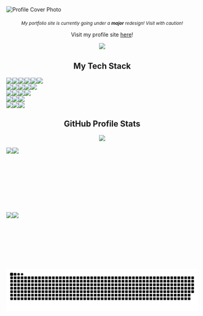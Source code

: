 <img src="https://i.imgur.com/2X1VqNH.png" alt="Profile Cover Photo">
<p align="center"><i><sub>My portfolio site is currently going under a <b>major</b> redesign! Visit with caution!</sub></i></p>
<p align="center">Visit my profile site <a href="https://krcolonia.github.io/" target="_blank">here</a>!</p>
<p align="center"><img src="https://komarev.com/ghpvc/?username=krcolonia"></p>

<h2 align="center">My Tech Stack</h2>
<div style="display:flex; flex-flow:row;" align="center"> <!-- Programming Languages -->
  <img src="https://img.shields.io/badge/c%23-512BD4.svg?style=for-the-badge&logo=dotnet&logoColor=white">
  <img src="https://img.shields.io/badge/java-%23ED8B00.svg?style=for-the-badge&logo=openjdk&logoColor=white">
  <img src="https://img.shields.io/badge/kotlin-%238511FA.svg?style=for-the-badge&logo=kotlin&logoColor=white">
  <img src="https://img.shields.io/badge/dart-0175C2.svg?style=for-the-badge&logo=dart&logoColor=white">
  <img src="https://img.shields.io/badge/python-3670A0?style=for-the-badge&logo=python&logoColor=ffdd54">
  <img src="https://img.shields.io/badge/gdscript-478CBF.svg?style=for-the-badge&logo=godotengine&logoColor=white">
</div>

<div style="display:flex; flex-flow:row;" align="center"> <!-- Web Development -->
  <img src="https://img.shields.io/badge/html5-%23E34F26.svg?style=for-the-badge&logo=html5&logoColor=white">
  <img src="https://img.shields.io/badge/css3-%231572B6.svg?style=for-the-badge&logo=css3&logoColor=white">
  <img src="https://img.shields.io/badge/javascript-F7DF1E.svg?style=for-the-badge&logo=javascript&logoColor=black">
  <img src="https://img.shields.io/badge/typescript-3178C6.svg?style=for-the-badge&logo=typescript&logoColor=white">
  <img src="https://img.shields.io/badge/php-%23777BB4.svg?style=for-the-badge&logo=php&logoColor=white">
</div>

<div style="display:flex; flex-flow:row;" align="center"> <!-- Frameworks -->
  <img src="https://img.shields.io/badge/laravel-%23D00000.svg?style=for-the-badge&logo=Laravel&logoColor=white">
  <img src="https://img.shields.io/badge/bootstrap-%238511FA.svg?style=for-the-badge&logo=bootstrap&logoColor=white">
  <img src="https://img.shields.io/badge/reactjs-61DAFB.svg?style=for-the-badge&logo=react&logoColor=black">
  <img src="https://img.shields.io/badge/flutter-02569B.svg?style=for-the-badge&logo=flutter&logoColor=white">
</div>

<div style="display:flex; flex-flow:row;" align="center"> <!-- Database-related stuff -->
  <img src="https://img.shields.io/badge/mysql-4479A1.svg?style=for-the-badge&logo=mysql&logoColor=white">
  <img src="https://img.shields.io/badge/postgresql-4169E1.svg?style=for-the-badge&logo=postgresql&logoColor=white">
  <img src="https://img.shields.io/badge/firebase-DD2C00.svg?style=for-the-badge&logo=firebase&logoColor=white">
</div>

<div style="display:flex; flex-flow:row;" align="center"> <!-- Version Control -->
  <img src="https://img.shields.io/badge/bash-4EAA25.svg?style=for-the-badge&logo=gnubash&logoColor=white">
  <img src="https://img.shields.io/badge/git-F05032.svg?style=for-the-badge&logo=git&logoColor=white">
  <img src="https://img.shields.io/badge/markdown-000000.svg?style=for-the-badge&logo=markdown&logoColor=white">
</div>

<h2 align="center">GitHub Profile Stats</h2>
<p align="center"><img src="https://github-profile-trophy.vercel.app/?username=krcolonia&theme=radical&no-frame=true&no-bg=false&margin-w=8"></p>

<div style="display:flex; flex-flow:row;" align="center">
  <img src="https://github-contributor-stats.vercel.app/api?username=krcolonia&limit=5&theme=dark&combine_all_yearly_contributions=true&hide_border=true"  height="170px">
  <img src="https://github-readme-streak-stats.herokuapp.com/?user=krcolonia&theme=dark&hide_border=true"  height="170px">
</div>

<div style="display:flex; flex-flow:row;" align="center">
  <img src="https://github-readme-stats.vercel.app/api?username=krcolonia&theme=dark&include_all_commits=true&count_private=true&hide_border=true" height="150px">
  <img src="https://github-readme-stats.vercel.app/api/top-langs/?username=krcolonia&theme=dark&include_all_commits=true&count_private=true&layout=compact&hide_border=true" height="150px">
</div>

<picture>
  <source media="(prefers-color-scheme: dark)" srcset="https://raw.githubusercontent.com/krcolonia/krcolonia/output/github-snake-dark.svg" />
  <source media="(prefers-color-scheme: light)" srcset="https://raw.githubusercontent.com/krcolonia/krcolonia/output/github-snake.svg" />
  <img alt="github-snake" src="https://raw.githubusercontent.com/krcolonia/krcolonia//output/github-snake.svg" />
</picture>

<!--
**krcolonia/krcolonia** is a ✨ _special_ ✨ repository because its `README.md` (this file) appears on your GitHub profile.

Here are some ideas to get you started:

- 🔭 I’m currently working on ...
- 🌱 I’m currently learning ...
- 👯 I’m looking to collaborate on ...
- 🤔 I’m looking for help with ...
- 💬 Ask me about ...
- 📫 How to reach me: ...
- 😄 Pronouns: ...
- ⚡ Fun fact: ...
-->
